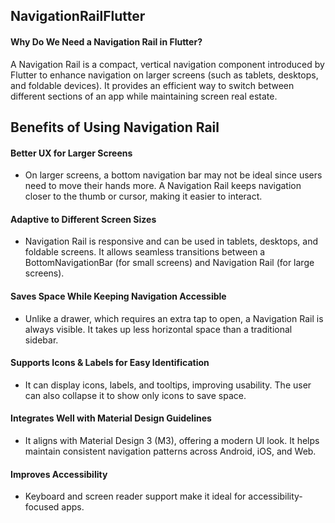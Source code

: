 ## NavigationRailFlutter


#### Why Do We Need a Navigation Rail in Flutter?
A Navigation Rail is a compact, vertical navigation component introduced by Flutter to enhance navigation on larger screens (such as tablets, desktops, and foldable devices). It provides an efficient way to switch between different sections of an app while maintaining screen real estate.

## Benefits of Using Navigation Rail

#### Better UX for Larger Screens

- On larger screens, a bottom navigation bar may not be ideal since users need to move their hands more. A Navigation Rail keeps navigation closer to the thumb or cursor, making it easier to interact.

#### Adaptive to Different Screen Sizes
- Navigation Rail is responsive and can be used in tablets, desktops, and foldable screens. It allows seamless transitions between a BottomNavigationBar (for small screens) and Navigation Rail (for large screens).

#### Saves Space While Keeping Navigation Accessible
- Unlike a drawer, which requires an extra tap to open, a Navigation Rail is always visible. It takes up less horizontal space than a traditional sidebar.

#### Supports Icons & Labels for Easy Identification
- It can display icons, labels, and tooltips, improving usability. The user can also collapse it to show only icons to save space.

#### Integrates Well with Material Design Guidelines
- It aligns with Material Design 3 (M3), offering a modern UI look. It helps maintain consistent navigation patterns across Android, iOS, and Web.

#### Improves Accessibility
- Keyboard and screen reader support make it ideal for accessibility-focused apps.